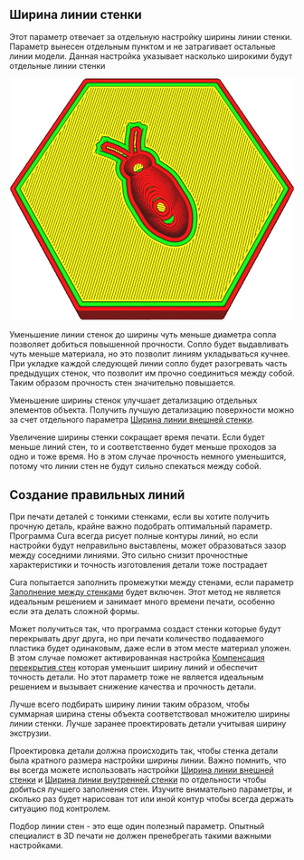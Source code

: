 Ширина линии стенки
----
Этот параметр отвечает за отдельную настройку ширины линии стенки. Параметр вынесен отдельным пунктом и не затрагивает остальные линии модели. Данная настройка указывает насколько широкими будут отдельные линии стенки

![Линии стенки шире остальных линий в модели](../../../articles/images/wall_line_width.png)

Уменьшение линии стенок до ширины чуть меньше диаметра сопла позволяет добиться повышенной прочности. Сопло будет выдавливать чуть меньше материала, но это позволит линиям укладываться кучнее. При укладке каждой следующей линии сопло будет разогревать часть предыдущих стенок, что позволит им прочно соединиться между собой. Таким образом прочность стен значительно повышается.

Уменьшение ширины стенок улучшает детализацию отдельных элементов объекта. Получить лучшую детализацию поверхности можно за счет отдельного параметра [Ширина линии внешней стенки](../resolution/wall_line_width_0.md).

Увеличение ширины стенки сокращает время печати. Если будет меньше линий стен, то и соответственно будет меньше проходов за одно и тоже время. Но в этом случае прочность немного уменьшится, потому что линии стен не будут сильно спекаться между собой.

Создание правильных линий
----
При печати деталей с тонкими стенками, если вы хотите получить прочную деталь, крайне важно подобрать оптимальный параметр. Программа Cura всегда рисует полные контуры линий, но если настройки будут неправильно выставлены, может образоваться зазор между соседними линиями. Это сильно снизит прочностные характеристики и точность изготовления детали тоже пострадает

Cura попытается заполнить промежутки между стенами, если параметр [Заполнение между стенками](../../../articles/shell/fill_perimeter_gaps.md) будет включен. Этот метод не является идеальным решением и занимает много времени печати, особенно если эта делать сложной формы.

Может получиться так, что программа создаст стенки которые будут перекрывать друг друга, но при печати количество подаваемого пластика будет одинаковым, даже если в этом месте материал уложен.  В этом случае поможет активированная настройка [Компенсация перекрытия стен](../../../articles/shell/travel_compensate_overlapping_walls_enabled.md) которая уменьшит ширину линий и обеспечит точность детали. Но этот параметр тоже не является идеальным решением и вызывает снижение качества и прочность детали.

Лучше всего подбирать ширину линии таким образом, чтобы суммарная ширина стены объекта соответствовал множителю ширины линии стенки. Лучше заранее проектировать детали учитывая ширину экструзии.  

Проектировка детали должна происходить так, чтобы стенка детали была кратного размера настройки ширины линии. Важно помнить, что вы всегда можете использовать настройки [Ширина линии внешней стенки](../resolution/wall_line_width_0.md) и [Ширина линии внутренней стенки](../resolution/wall_line_width_x.md) по отдельности чтобы добиться лучшего заполнения стен.  Изучите внимательно параметры, и сколько раз будет нарисован тот или иной контур чтобы всегда держать ситуацию под контролем.

Подбор линии стен - это еще один полезный параметр. Опытный специалист в 3D печати не должен пренебрегать такими важными настройками.